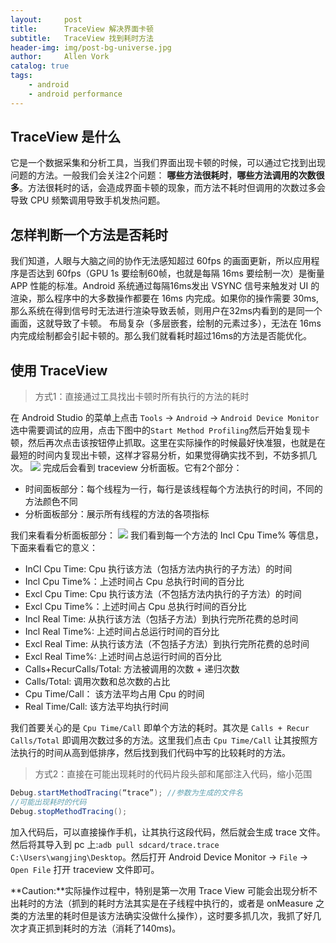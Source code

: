 ```yaml
---
layout:     post
title:      TraceView 解决界面卡顿
subtitle:   TraceView 找到耗时方法
header-img: img/post-bg-universe.jpg
author:     Allen Vork
catalog: true
tags:
    - android
    - android performance    
---
```

## TraceView 是什么
它是一个数据采集和分析工具，当我们界面出现卡顿的时候，可以通过它找到出现问题的方法。一般我们会关注2个问题： **哪些方法很耗时**，**哪些方法调用的次数很多**。方法很耗时的话，会造成界面卡顿的现象，而方法不耗时但调用的次数过多会导致 CPU 频繁调用导致手机发热问题。

## 怎样判断一个方法是否耗时
我们知道，人眼与大脑之间的协作无法感知超过 60fps 的画面更新，所以应用程序是否达到 60fps（GPU 1s 要绘制60帧，也就是每隔 16ms 要绘制一次）是衡量 APP 性能的标准。Android 系统通过每隔16ms发出 VSYNC 信号来触发对 UI 的渲染，那么程序中的大多数操作都要在 16ms 内完成。如果你的操作需要 30ms,那么系统在得到信号时无法进行渲染导致丢帧，则用户在32ms内看到的是同一个画面，这就导致了卡顿。 布局复杂（多层嵌套，绘制的元素过多），无法在 16ms 内完成绘制都会引起卡顿的。那么我们就看耗时超过16ms的方法是否能优化。

## 使用 TraceView
> 方式1：直接通过工具找出卡顿时所有执行的方法的耗时    

在 Android Studio 的菜单上点击 `Tools` -> `Android` -> `Android Device Monitor` 选中需要调试的应用，点击下图中的`Start Method Profiling`然后开始复现卡顿，然后再次点击该按钮停止抓取。这里在实际操作的时候最好快准狠，也就是在最短的时间内复现出卡顿，这样才容易分析，如果觉得确实找不到，不妨多抓几次。
![]({{site.url}}/img/android/basic/traceview/adm.png)
完成后会看到 traceview 分析面板。它有2个部分：    
+ 时间面板部分：每个线程为一行，每行是该线程每个方法执行的时间，不同的方法颜色不同
+ 分析面板部分：展示所有线程的方法的各项指标

我们来看看分析面板部分：
![]({{site.url}}/img/android/basic/traceview/traceview1.png)
我们看到每一个方法的 Incl Cpu Time% 等信息，下面来看看它的意义：
+ InCl Cpu Time: Cpu 执行该方法（包括方法内执行的子方法）的时间
+ Incl Cpu Time%：上述时间占 Cpu 总执行时间的百分比
+ Excl Cpu Time: Cpu 执行该方法（不包括方法内执行的子方法）的时间
+ Excl Cpu Time%：上述时间占 Cpu 总执行时间的百分比
+ Incl Real Time: 从执行该方法（包括子方法）到执行完所花费的总时间
+ Incl Real Time%: 上述时间占总运行时间的百分比
+ Excl Real Time: 从执行该方法（不包括子方法）到执行完所花费的总时间
+ Excl Real Time%: 上述时间占总运行时间的百分比
+ Calls+RecurCalls/Total: 方法被调用的次数 + 递归次数
+ Calls/Total: 调用次数和总次数的占比
+ Cpu Time/Call： 该方法平均占用 Cpu 的时间
+ Real Time/Call: 该方法平均执行时间

我们首要关心的是 `Cpu Time/Call` 即单个方法的耗时。其次是 `Calls + Recur Calls/Total` 即调用次数过多的方法。这里我们点击 `Cpu Time/Call` 让其按照方法执行的时间从高到低排序，然后找到我们代码中写的比较耗时的方法。

> 方式2：直接在可能出现耗时的代码片段头部和尾部注入代码，缩小范围    

```java
Debug.startMethodTracing(“trace”); //参数为生成的文件名
//可能出现耗时的代码
Debug.stopMethodTracing();
```
加入代码后，可以直接操作手机，让其执行这段代码，然后就会生成 trace 文件。然后将其导入到 pc 上:`adb pull sdcard/trace.trace    C:\Users\wangjing\Desktop`。然后打开 Android Device Monitor -> `File` -> `Open File` 打开 traceview 文件即可。

**Caution:**实际操作过程中，特别是第一次用 Trace View 可能会出现分析不出耗时的方法（抓到的耗时方法其实是在子线程中执行的，或者是 onMeasure 之类的方法里的耗时但是该方法确实没做什么操作），这时要多抓几次，我抓了好几次才真正抓到耗时的方法（消耗了140ms)。